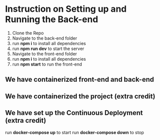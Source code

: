 # Instruction on Setting up and Running the Back-end

1. Clone the Repo
2. Navigate to the back-end folder
3. run **npm i** to install all dependencies
4. run **npm run dev** to start the server
5. Navigate to the front-end folder
6. run **npm i** to install all dependencies
7. run **npm start** to run the front-end

## We have containerized front-end and back-end
## We have containerized the project (extra credit)
## We have set up the Continuous Deployment (extra credit)

run **docker-compose up** to start
run **docker-compose down** to stop
